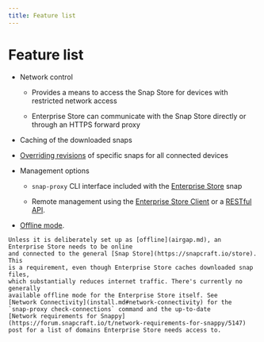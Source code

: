 ```yaml
---
title: Feature list
---
```


# Feature list

* Network control

    * Provides a means to access the Snap Store for devices with restricted
      network access

    * Enterprise Store can communicate with the Snap Store directly or through
      an HTTPS forward proxy

* Caching of the downloaded snaps

* [Overriding revisions](overrides.md) of specific snaps for all connected
  devices

* Management options

    * `snap-proxy` CLI interface included with the
      [Enterprise Store](https://snapcraft.io/snap-store-proxy) snap

    * Remote management using the
      [Enterprise Store Client](https://snapcraft.io/snap-store-proxy-client)
      or a [RESTful API](api-overrides.md).

* [Offline mode](airgap.md).

```{note}
Unless it is deliberately set up as [offline](airgap.md), an Enterprise Store needs to be online
and connected to the general [Snap Store](https://snapcraft.io/store). This
is a requirement, even though Enterprise Store caches downloaded snap files,
which substantially reduces internet traffic. There's currently no generally
available offline mode for the Enterprise Store itself. See
[Network Connectivity](install.md#network-connectivity) for the
`snap-proxy check-connections` command and the up-to-date
[Network requirements for Snappy](https://forum.snapcraft.io/t/network-requirements-for-snappy/5147)
post for a list of domains Enterprise Store needs access to.
```
